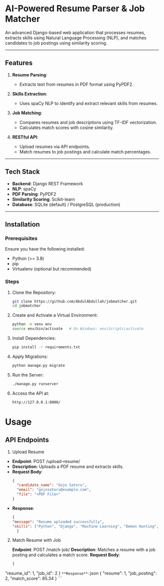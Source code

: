 # AI-Powered Resume Parser & Job Matcher

An advanced Django-based web application that processes resumes, extracts skills using Natural Language Processing (NLP), and matches candidates to job postings using similarity scoring.

---

## Features

1. **Resume Parsing**:
   - Extracts text from resumes in PDF format using PyPDF2.

2. **Skills Extraction**:
   - Uses spaCy NLP to identify and extract relevant skills from resumes.

3. **Job Matching**:
   - Compares resumes and job descriptions using TF-IDF vectorization.
   - Calculates match scores with cosine similarity.

4. **RESTful API**:
   - Upload resumes via API endpoints.
   - Match resumes to job postings and calculate match percentages.

---

## Tech Stack

- **Backend**: Django REST Framework
- **NLP**: spaCy
- **PDF Parsing**: PyPDF2
- **Similarity Scoring**: Scikit-learn
- **Database**: SQLite (default) / PostgreSQL (production)

---

## Installation

### Prerequisites
Ensure you have the following installed:
- Python (>= 3.8)
- pip
- Virtualenv (optional but recommended)

### Steps

1. Clone the Repository:
   ```bash
   git clone https://github.com/AbdulAbdullah/jobmatcher.git
   cd jobmatcher


2. Create and Activate a Virtual Environment:
    ```bash
    python -m venv env
    source env/bin/activate   # On Windows: env\Scripts\activate

3. Install Dependencies:
    ```bash
    pip install -r requirements.txt

4. Apply Migrations:
    ```bash
    python manage.py migrate

5. Run the Server:
    ```bash
    ./manage.py runserver

6. Access the API at:
    ```bash
    http://127.0.0.1:8000/


# Usage
## API Endpoints

1. Upload Resume

- **Endpoint**: POST /upload-resume/
- **Description**: Uploads a PDF resume and extracts skills.
- **Request Body**:
  ```json
  {
    "candidate_name": "Gojo Satoru",
    "email": "gojosatoru@example.com", 
    "file": "<PDF File>"
  }
  ```
- **Response**:
  ```json
  {
  "message": "Resume uploaded successfully",
  "skills": ["Python", "Django", "Machine Learning", "Demon Hunting", "Domain Expansion", "Limitless"]
    }
  ```    

2. Match Resume with Job

    **Endpoint**: POST /match-job/
    **Description**: Matches a resume with a job posting and calculates a match score.
    **Request Body**:
    ```json
    {
  "resume_id": 1,
  "job_id": 2
    }
    ```
    **Response**:
    ```json
    {
  "resume": 1,
  "job_posting": 2,
  "match_score": 85.34
    }
    ```

